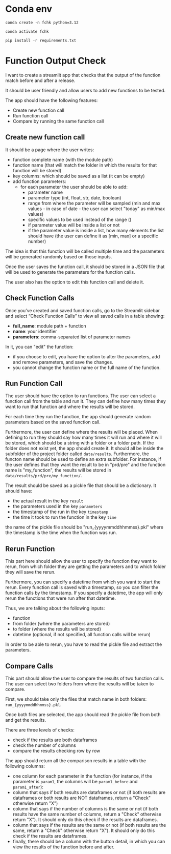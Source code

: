 # Conda env
```
conda create -n fchk python=3.12
```
```
conda activate fchk
```
```  
pip install -r requirements.txt
```

# Function Output Check

I want to create a streamlit app that checks that the output of the function match before and after a release.

It should be user friendly and allow users to add new functions to be tested.

The app should have the following features:

- Create new function call
- Run function call
- Compare by running the same function call

## Create new function call
It should be a page where the user writes:
- function complete name (with the module path)
- function name (that will match the folder in which the results for that function will be stored)
- key columns: which should be saved as a list (it can be empty)
- add function parameters:
    - for each parameter the user should be able to add:
        - parameter name
        - parameter type (int, float, str, date, boolean)
        - range from where the parameter will be sampled (min and max values - in case of date - the user can select "today" as min/max values)
        - specific values to be used instead of the range ()
        - if parameter value will be inside a list or not
        - if the parameter value is inside a list, how many elements the list should have (the user can define it as [min, max] or a specific number)


The idea is that this function will be called multiple time and the parameters will be generated randomly based on those inputs.

Once the user saves the function call, it should be stored in a JSON file that will be used to generate the parameters for the function calls.

The user also has the option to edit this function call and delete it.

## Check Function Calls
Once you’ve created and saved function calls, go to the Streamlit sidebar and select “Check Function Calls” to view all saved calls in a table showing:
- **full_name**: module path + function
- **name**: your identifier
- **parameters**: comma-separated list of parameter names

In it, you can "edit" the function:
- if you choose to edit, you have the option to alter the parameters, add and remove parameters, and save the changes.
- you cannot change the function name or the full name of the function.

## Run Function Call
The user should have the option to run functions. The user can select a function call from the table and run it. They can define how many times they want to run that function and where the results will be stored.

For each time they run the function, the app should generate random parameters based on the saved function call.

Furthermore, the user can define where the results will be placed. When defining to run they should say how many times it will run and where it will be stored, which should be a string with a folder or a folder path. If the folder does not exist yet, the app should create it. It should all be inside the subfolder of the project folder called `data/results`. Furthermore, the functon name should be used to define an extra subfolder. For instance, if the user defines that they want the result to be in "prd/pre" and the function name is "my_function", the results will be stored in `data/results/prd/pre/my_function/`.

The result should be saved as a pickle file that should be a dictionary. It should have:
- the actual result in the key `result`
- the parameters used in the key `parameters`
- the timestamp of the run in the key `timestamp`
- the time it took to run the function in the key `time`

the name of the pickle file should be "run_{yyyymmddhhmmss}.pkl" where the timestamp is the time when the function was run.

## Rerun Function
This part here should allow the user to specify the function they want to rerun, from which folder they are getting the parameters and to which folder they will save the rerun.

Furthermore, you can specify a datetime from which you want to start the rerun. Every function call is saved with a timestamp, so you can filter the function calls by the timestamp. If you specify a datetime, the app will only rerun the functions that were run after that datetime.

Thus, we are talking about the following inputs:
- function
- from folder (where the parameters are stored)
- to folder (where the results will be stored)
- datetime (optional, if not specified, all function calls will be rerun)

In order to be able to rerun, you have to read the pickle file and extract the parameters.

## Compare Calls
This part should allow the user to compare the results of two function calls. The user can select two folders from where the results will be taken to compare.

First, we should take only the files that match name in both folders: `run_{yyyymmddhhmmss}.pkl`.

Once both files are selected, the app should read the pickle file from both and get the results.

There are three levels of checks:
- check if the results are both dataframes 
- check the number of columns
- compare the results checking row by row

The app should return all the comparison results in a table with the following columns:
- one column for each parameter in the function (for instance, if the parameter is `param1`, the columns will be `param1_before` and `param1_after`):
- column that says if both results are dataframes or not (if both results are dataframes or both results are NOT dataframes, return a "Check" otherwise return "X")
- column that says if the number of columns is the same or not (if both results have the same number of columns, return a "Check" otherwise return "X"). It should only do this check if the results are dataframes.
- column that says if the results are the same or not (if both results are the same, return a "Check" otherwise return "X"). It should only do this check if the results are dataframes.
- finally, there should be a column with the button detail, in which you can view the results of the function before and after.